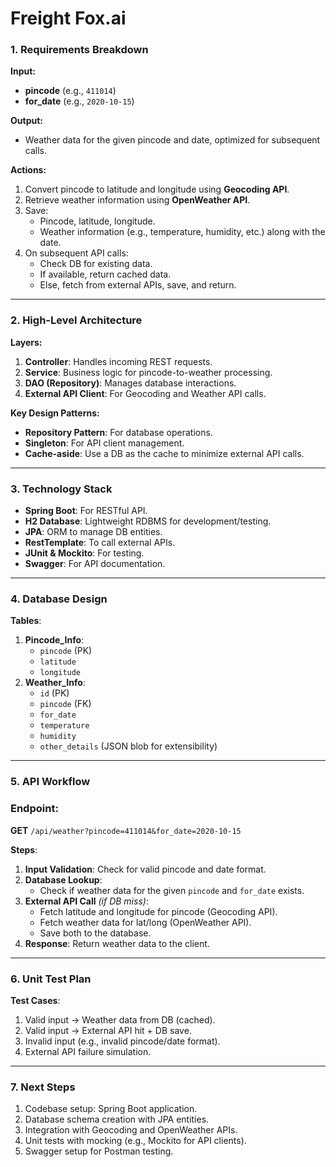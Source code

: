 # Freight Fox.ai

### **1. Requirements Breakdown**

**Input:**

- **pincode** (e.g., `411014`)
- **for_date** (e.g., `2020-10-15`)

**Output:**

- Weather data for the given pincode and date, optimized for subsequent calls.

**Actions:**

1. Convert pincode to latitude and longitude using **Geocoding API**.
2. Retrieve weather information using **OpenWeather API**.
3. Save:
    - Pincode, latitude, longitude.
    - Weather information (e.g., temperature, humidity, etc.) along with the date.
4. On subsequent API calls:
    - Check DB for existing data.
    - If available, return cached data.
    - Else, fetch from external APIs, save, and return.

---

### **2. High-Level Architecture**

**Layers:**

1. **Controller**: Handles incoming REST requests.
2. **Service**: Business logic for pincode-to-weather processing.
3. **DAO (Repository)**: Manages database interactions.
4. **External API Client**: For Geocoding and Weather API calls.

**Key Design Patterns:**

- **Repository Pattern**: For database operations.
- **Singleton**: For API client management.
- **Cache-aside**: Use a DB as the cache to minimize external API calls.

---

### **3. Technology Stack**

- **Spring Boot**: For RESTful API.
- **H2 Database**: Lightweight RDBMS for development/testing.
- **JPA**: ORM to manage DB entities.
- **RestTemplate**: To call external APIs.
- **JUnit & Mockito**: For testing.
- **Swagger**: For API documentation.

---

### **4. Database Design**

**Tables**:

1. **Pincode_Info**:
    - `pincode` (PK)
    - `latitude`
    - `longitude`
2. **Weather_Info**:
    - `id` (PK)
    - `pincode` (FK)
    - `for_date`
    - `temperature`
    - `humidity`
    - `other_details` (JSON blob for extensibility)

---

### **5. API Workflow**

### **Endpoint**:

**GET** `/api/weather?pincode=411014&for_date=2020-10-15`

**Steps**:

1. **Input Validation**: Check for valid pincode and date format.
2. **Database Lookup**:
    - Check if weather data for the given `pincode` and `for_date` exists.
3. **External API Call** *(if DB miss)*:
    - Fetch latitude and longitude for pincode (Geocoding API).
    - Fetch weather data for lat/long (OpenWeather API).
    - Save both to the database.
4. **Response**: Return weather data to the client.

---

### **6. Unit Test Plan**

**Test Cases**:

1. Valid input → Weather data from DB (cached).
2. Valid input → External API hit + DB save.
3. Invalid input (e.g., invalid pincode/date format).
4. External API failure simulation.

---

### **7. Next Steps**

1. Codebase setup: Spring Boot application.
2. Database schema creation with JPA entities.
3. Integration with Geocoding and OpenWeather APIs.
4. Unit tests with mocking (e.g., Mockito for API clients).
5. Swagger setup for Postman testing.
